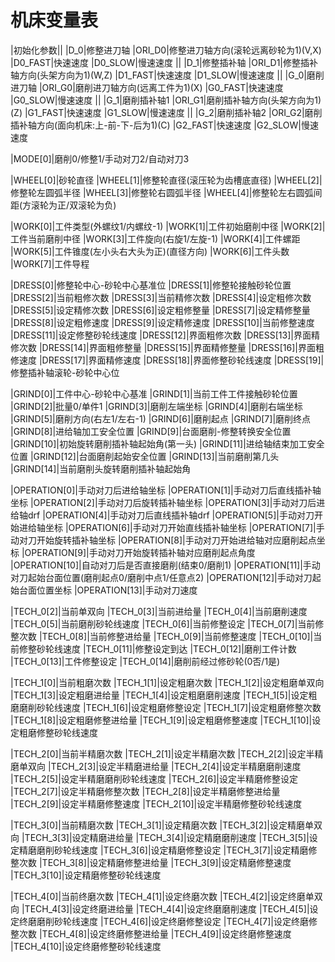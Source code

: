 # 机床变量表

|初始化参数||
|D_0|修整进刀轴
|ORI_D0|修整进刀轴方向(滚轮远离砂轮为1)(V,X)
|D0_FAST|快速速度
|D0_SLOW|慢速速度
||
|D_1|修整插补轴
|ORI_D1|修整插补轴方向(头架方向为1)(W,Z)
|D1_FAST|快速速度
|D1_SLOW|慢速速度
||
|G_0|磨削进刀轴
|ORI_G0|磨削进刀轴方向(远离工件为1)(X)
|G0_FAST|快速速度
|G0_SLOW|慢速速度
||
|G_1|磨削插补轴1
|ORI_G1|磨削插补轴方向(头架方向为1)(Z)
|G1_FAST|快速速度
|G1_SLOW|慢速速度
||
|G_2|磨削插补轴2
|ORI_G2|磨削插补轴方向(面向机床:上-前-下-后为1)(C)
|G2_FAST|快速速度
|G2_SLOW|慢速速度

|MODE[0]|磨削0/修整1/手动对刀2/自动对刀3

|WHEEL[0]|砂轮直径
|WHEEL[1]|修整轮直径(滚压轮为齿槽底直径)
|WHEEL[2]|修整轮左圆弧半径
|WHEEL[3]|修整轮右圆弧半径
|WHEEL[4]|修整轮左右圆弧间距(方滚轮为正/双滚轮为负)

|WORK[0]|工件类型(外螺纹1/内螺纹-1)
|WORK[1]|工件初始磨削中径
|WORK[2]|工件当前磨削中径
|WORK[3]|工件旋向(右旋1/左旋-1)
|WORK[4]|工件螺距
|WORK[5]|工件锥度(左小头右大头为正)(直径方向)
|WORK[6]|工件头数
|WORK[7]|工件导程

|DRESS[0]|修整轮中心-砂轮中心基准位
|DRESS[1]|修整轮接触砂轮位置
|DRESS[2]|当前粗修次数
|DRESS[3]|当前精修次数
|DRESS[4]|设定粗修次数
|DRESS[5]|设定精修次数
|DRESS[6]|设定粗修整量
|DRESS[7]|设定精修整量
|DRESS[8]|设定粗修速度
|DRESS[9]|设定精修速度
|DRESS[10]|当前修整速度
|DRESS[11]|设定修整砂轮线速度
|DRESS[12]|界面粗修次数
|DRESS[13]|界面精修次数
|DRESS[14]|界面粗修整量
|DRESS[15]|界面精修整量
|DRESS[16]|界面粗修速度
|DRESS[17]|界面精修速度
|DRESS[18]|界面修整砂轮线速度
|DRESS[19]|修整插补轴滚轮-砂轮中心位

|GRIND[0]|工件中心-砂轮中心基准
|GRIND[1]|当前工件工件接触砂轮位置
|GRIND[2]|批量0/单件1
|GRIND[3]|磨削左端坐标
|GRIND[4]|磨削右端坐标
|GRIND[5]|磨削方向(右左1/左右-1)
|GRIND[6]|磨削起点
|GRIND[7]|磨削终点
|GRIND[8]|进给轴加工安全位置
|GRIND[9]|台面磨削-修整转换安全位置
|GRIND[10]|初始旋转磨削插补轴起始角(第一头)
|GRIND[11]|进给轴结束加工安全位置
|GRIND[12]|台面磨削起始安全位置
|GRIND[13]|当前磨削第几头
|GRIND[14]|当前磨削头旋转磨削插补轴起始角

|OPERATION[0]|手动对刀后进给轴坐标
|OPERATION[1]|手动对刀后直线插补轴坐标
|OPERATION[2]|手动对刀后旋转插补轴坐标
|OPERATION[3]|手动对刀后进给轴drf
|OPERATION[4]|手动对刀后直线插补轴drf
|OPERATION[5]|手动对刀开始进给轴坐标
|OPERATION[6]|手动对刀开始直线插补轴坐标
|OPERATION[7]|手动对刀开始旋转插补轴坐标
|OPERATION[8]|手动对刀开始进给轴对应磨削起点坐标
|OPERATION[9]|手动对刀开始旋转插补轴对应磨削起点角度
|OPERATION[10]|自动对刀后是否直接磨削(结束0/磨削1)
|OPERATION[11]|手动对刀起始台面位置(磨削起点0/磨削中点1/任意点2)
|OPERATION[12]|手动对刀起始台面位置坐标
|OPERATION[13]|手动对刀速度

|TECH_0[2]|当前单双向
|TECH_0[3]|当前进给量
|TECH_0[4]|当前磨削速度
|TECH_0[5]|当前磨削砂轮线速度
|TECH_0[6]|当前修整设定
|TECH_0[7]|当前修整次数
|TECH_0[8]|当前修整进给量
|TECH_0[9]|当前修整速度
|TECH_0[10]|当前修整砂轮线速度
|TECH_0[11]|修整设定到达
|TECH_0[12]|磨削工件计数
|TECH_0[13]|工件修整设定
|TECH_0[14]|磨削前经过修砂轮(0否/1是)

|TECH_1[0]|当前粗磨次数
|TECH_1[1]|设定粗磨次数
|TECH_1[2]|设定粗磨单双向
|TECH_1[3]|设定粗磨进给量
|TECH_1[4]|设定粗磨磨削速度
|TECH_1[5]|设定粗磨磨削砂轮线速度
|TECH_1[6]|设定粗磨修整设定
|TECH_1[7]|设定粗磨修整次数
|TECH_1[8]|设定粗磨修整进给量
|TECH_1[9]|设定粗磨修整速度
|TECH_1[10]|设定粗磨修整砂轮线速度

|TECH_2[0]|当前半精磨次数
|TECH_2[1]|设定半精磨次数
|TECH_2[2]|设定半精磨单双向
|TECH_2[3]|设定半精磨进给量
|TECH_2[4]|设定半精磨磨削速度
|TECH_2[5]|设定半精磨磨削砂轮线速度
|TECH_2[6]|设定半精磨修整设定
|TECH_2[7]|设定半精磨修整次数
|TECH_2[8]|设定半精磨修整进给量
|TECH_2[9]|设定半精磨修整速度
|TECH_2[10]|设定半精磨修整砂轮线速度

|TECH_3[0]|当前精磨次数
|TECH_3[1]|设定精磨次数
|TECH_3[2]|设定精磨单双向
|TECH_3[3]|设定精磨进给量
|TECH_3[4]|设定精磨磨削速度
|TECH_3[5]|设定精磨磨削砂轮线速度
|TECH_3[6]|设定精磨修整设定
|TECH_3[7]|设定精磨修整次数
|TECH_3[8]|设定精磨修整进给量
|TECH_3[9]|设定精磨修整速度
|TECH_3[10]|设定精磨修整砂轮线速度

|TECH_4[0]|当前终磨次数
|TECH_4[1]|设定终磨次数
|TECH_4[2]|设定终磨单双向
|TECH_4[3]|设定终磨进给量
|TECH_4[4]|设定终磨磨削速度
|TECH_4[5]|设定终磨磨削砂轮线速度
|TECH_4[6]|设定终磨修整设定
|TECH_4[7]|设定终磨修整次数
|TECH_4[8]|设定终磨修整进给量
|TECH_4[9]|设定终磨修整速度
|TECH_4[10]|设定终磨修整砂轮线速度
